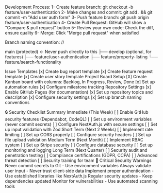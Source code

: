 Development Process:
1- Create feature branch: git checkout -b feature/user-authentication
2- Make changes and commit: git add . && git commit -m "Add user auth form"
3- Push feature branch: git push origin feature/user-authentication
4- Create Pull Request: GitHub will show a "Compare & pull request" button
5- Review your own code: Check the diff, ensure quality
6- Merge: Click "Merge pull request" when satisfied

Branch naming convention: <category>/<issue-id>/<very-short-description>

main (protected) ← Never push directly to this
├── develop (optional, for features)
├── feature/user-authentication
├── feature/property-listing
└── feature/search-functionality

Issue Templates
[x] Create bug report template
[x] Create feature request template
[x] Create user story template
Project Board Setup
[X] Create Kanban board with columns: Backlog, In Progress, Review, Done
[x] Set up automation rules
[x] Configure milestone tracking
Repository Settings
[x] Enable GitHub Pages (for documentation)
[x] Set up repository topics and description
[x] Configure security settings
[x] Set up branch naming conventions


🔒 Security Checklist Summary
Immediate (This Week)
[ ] Enable GitHub security features (Dependabot, CodeQL)
[ ] Set up environment variables (never commit secrets)
[ ] Configure NextAuth.js with secure settings
[ ] Set up input validation with Zod
Short Term (Next 2 Weeks)
[ ] Implement rate limiting
[ ] Set up CORS properly
[ ] Configure security headers
[ ] Set up file upload validation
Medium Term (Next Month)
[ ] Implement RBAC system
[ ] Set up Stripe security
[ ] Configure database security
[ ] Set up monitoring and logging
Long Term (Next Quarter)
[ ] Security audit and penetration testing
[ ] Compliance certifications (GDPR, CCPA)
[ ] Advanced threat detection
[ ] Security training for team
🚨 Critical Security Warnings
Never commit secrets to Git - Use environment variables
Always validate user input - Never trust client-side data
Implement proper authentication - Use established libraries like NextAuth.js
Regular security updates - Keep dependencies updated
Monitor for vulnerabilities - Use automated scanning tools
